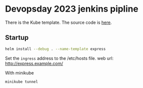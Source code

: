 # Devopsday 2023 jenkins pipline

There is the Kube template.
The source code is [here](https://github.com/a95818rw/express_devopsday).

## Startup

```bash
helm install --debug . --name-template express
```

Set the `ingress` address to the /etc/hosts file.
web url: <http://express.example.com/>

With minikube

```bash
minikube tunnel
```
